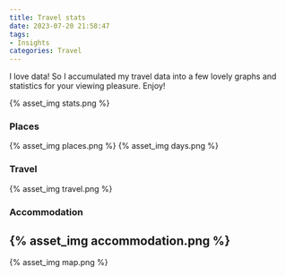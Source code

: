 ```yaml
---
title: Travel stats
date: 2023-07-20 21:58:47
tags:
- Insights
categories: Travel
---
```

I love data! So I accumulated my travel data into a few lovely graphs and statistics for your viewing pleasure. Enjoy!

{% asset_img stats.png %}
### Places
{% asset_img places.png %}
{% asset_img days.png %}
### Travel
{% asset_img travel.png %}
### Accommodation
{% asset_img accommodation.png %}
---
{% asset_img map.png %}